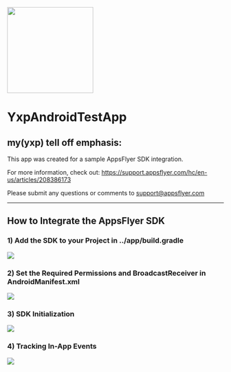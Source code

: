 <img src="https://www.appsflyer.com/wp-content/uploads/2016/11/logo-1.svg"  width="200">


# YxpAndroidTestApp

## my(yxp) tell off emphasis:

This app was created for a sample AppsFlyer SDK integration. 

For more information, check out: https://support.appsflyer.com/hc/en-us/articles/208386173

Please submit any questions or comments to support@appsflyer.com

<hr>

## How to Integrate the AppsFlyer SDK

### 1) Add the SDK to your Project in ../app/build.gradle

<img src="/ScreenShots/GradleScreenShot.png/">

### 2) Set the Required Permissions and BroadcastReceiver in AndroidManifest.xml

<img src="/ScreenShots/AndroidManifestScreenShot.png/">

### 3) SDK Initialization

<img src="/ScreenShots/AFApplicationScreenShot.png/">

### 4) Tracking In-App Events
<img src="/ScreenShots/EventScreenShot.png/">

